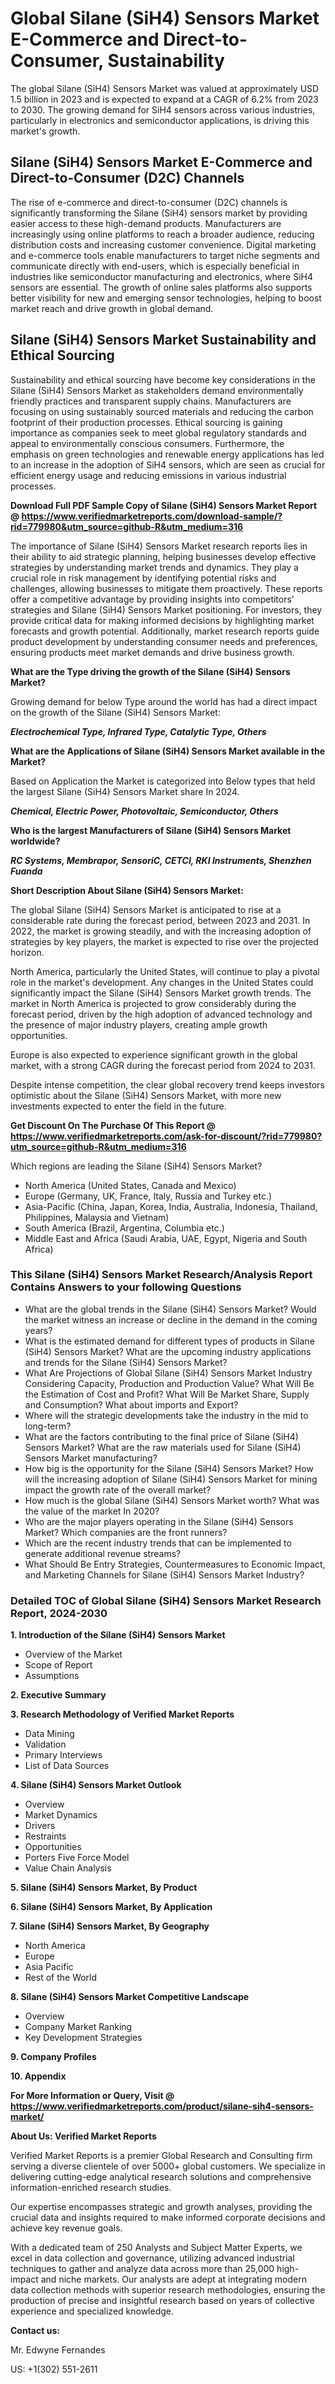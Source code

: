 <h1>Global Silane (SiH4) Sensors Market E-Commerce and Direct-to-Consumer, Sustainability</h1><p class=""><p>The global Silane (SiH4) Sensors Market was valued at approximately USD 1.5 billion in 2023 and is expected to expand at a CAGR of 6.2% from 2023 to 2030. The growing demand for SiH4 sensors across various industries, particularly in electronics and semiconductor applications, is driving this market's growth.</p><h2>Silane (SiH4) Sensors Market E-Commerce and Direct-to-Consumer (D2C) Channels</h2><p>The rise of e-commerce and direct-to-consumer (D2C) channels is significantly transforming the Silane (SiH4) sensors market by providing easier access to these high-demand products. Manufacturers are increasingly using online platforms to reach a broader audience, reducing distribution costs and increasing customer convenience. Digital marketing and e-commerce tools enable manufacturers to target niche segments and communicate directly with end-users, which is especially beneficial in industries like semiconductor manufacturing and electronics, where SiH4 sensors are essential. The growth of online sales platforms also supports better visibility for new and emerging sensor technologies, helping to boost market reach and drive growth in global demand.</p><h2>Silane (SiH4) Sensors Market Sustainability and Ethical Sourcing</h2><p>Sustainability and ethical sourcing have become key considerations in the Silane (SiH4) Sensors Market as stakeholders demand environmentally friendly practices and transparent supply chains. Manufacturers are focusing on using sustainably sourced materials and reducing the carbon footprint of their production processes. Ethical sourcing is gaining importance as companies seek to meet global regulatory standards and appeal to environmentally conscious consumers. Furthermore, the emphasis on green technologies and renewable energy applications has led to an increase in the adoption of SiH4 sensors, which are seen as crucial for efficient energy usage and reducing emissions in various industrial processes.</p></p><p class=""><strong>Download Full PDF Sample Copy of Silane (SiH4) Sensors Market Report @ <a href="https://www.verifiedmarketreports.com/download-sample/?rid=779980&utm_source=github-R&utm_medium=316" target="_blank">https://www.verifiedmarketreports.com/download-sample/?rid=779980&utm_source=github-R&utm_medium=316</a></strong></p><p>The importance of&nbsp;Silane (SiH4) Sensors Market research reports lies in their ability to aid strategic planning, helping businesses develop effective strategies by understanding market trends and dynamics. They play a crucial role in risk management by identifying potential risks and challenges, allowing businesses to mitigate them proactively. These reports offer a competitive advantage by providing insights into competitors' strategies and Silane (SiH4) Sensors Market positioning. For investors, they provide critical data for making informed decisions by highlighting market forecasts and growth potential. Additionally, market research reports guide product development by understanding consumer needs and preferences, ensuring products meet market demands and drive business growth.</p><p><strong>What are the&nbsp;Type driving the growth of the Silane (SiH4) Sensors Market?</strong></p><p id="" class="">Growing demand for below Type around the world has had a direct impact on the growth of the Silane (SiH4) Sensors Market:</p><p class=""><em><strong>Electrochemical Type, Infrared Type, Catalytic Type, Others</strong></em></p><p class=""><strong>What are the&nbsp;Applications&nbsp;of Silane (SiH4) Sensors Market available in the Market?</strong></p><p id="" class="">Based on Application the Market is categorized into Below types that held the largest Silane (SiH4) Sensors Market share In 2024.</p><p class=""><em><strong>Chemical, Electric Power, Photovoltaic, Semiconductor, Others</strong></em></p><p class=""><strong>Who is the largest Manufacturers of Silane (SiH4) Sensors Market worldwide?</strong></p><p><em><strong>RC Systems, Membrapor, SensoriC, CETCI, RKI Instruments, Shenzhen Fuanda</strong></em></p><p id="" class=""><strong>Short Description About Silane (SiH4) Sensors Market:</strong></p><p>The global Silane (SiH4) Sensors Market is anticipated to rise at a considerable rate during the forecast period, between 2023 and 2031. In 2022, the market is growing steadily, and with the increasing adoption of strategies by key players, the market is expected to rise over the projected horizon.</p><p>North America, particularly the United States, will continue to play a pivotal role in the market's development. Any changes in the United States could significantly impact the Silane (SiH4) Sensors Market growth trends. The market in North America is projected to grow considerably during the forecast period, driven by the high adoption of advanced technology and the presence of major industry players, creating ample growth opportunities.</p><p>Europe is also expected to experience significant growth in the global market, with a strong CAGR during the forecast period from 2024 to 2031.</p><p>Despite intense competition, the clear global recovery trend keeps investors optimistic about the Silane (SiH4) Sensors Market, with more new investments expected to enter the field in the future.</p><p id="" class=""><strong>Get Discount On The Purchase Of This Report @ <a href="https://www.verifiedmarketreports.com/ask-for-discount/?rid=779980?utm_source=github-R&utm_medium=316" target="_blank">https://www.verifiedmarketreports.com/ask-for-discount/?rid=779980?utm_source=github-R&utm_medium=316</a></strong></p><p class="">Which regions are leading the Silane (SiH4) Sensors Market?</p><ul><li>North America (United States, Canada and Mexico)</li><li>Europe (Germany, UK, France, Italy, Russia and Turkey etc.)</li><li>Asia-Pacific (China, Japan, Korea, India, Australia, Indonesia, Thailand, Philippines, Malaysia and Vietnam)</li><li>South America (Brazil, Argentina, Columbia etc.)</li><li>Middle East and Africa (Saudi Arabia, UAE, Egypt, Nigeria and South Africa)</li></ul><h3 id="" class="">This Silane (SiH4) Sensors Market Research/Analysis Report Contains Answers to your following Questions</h3><ul><li>What are the global trends in the Silane (SiH4) Sensors Market? Would the market witness an increase or decline in the demand in the coming years?</li><li>What is the estimated demand for different types of products in Silane (SiH4) Sensors Market? What are the upcoming industry applications and trends for the Silane (SiH4) Sensors Market?</li><li>What Are Projections of Global Silane (SiH4) Sensors Market Industry Considering Capacity, Production and Production Value? What Will Be the Estimation of Cost and Profit? What Will Be Market Share, Supply and Consumption? What about imports and Export?</li><li>Where will the strategic developments take the industry in the mid to long-term?</li><li>What are the factors contributing to the final price of Silane (SiH4) Sensors Market? What are the raw materials used for Silane (SiH4) Sensors Market manufacturing?</li><li>How big is the opportunity for the Silane (SiH4) Sensors Market? How will the increasing adoption of Silane (SiH4) Sensors Market for mining impact the growth rate of the overall market?</li><li>How much is the global Silane (SiH4) Sensors Market worth? What was the value of the market In 2020?</li><li>Who are the major players operating in the Silane (SiH4) Sensors Market? Which companies are the front runners?</li><li>Which are the recent industry trends that can be implemented to generate additional revenue streams?</li><li>What Should Be Entry Strategies, Countermeasures to Economic Impact, and Marketing Channels for Silane (SiH4) Sensors Market Industry?</li></ul><h3 id="" class="">Detailed TOC of Global Silane (SiH4) Sensors Market Research Report, 2024-2030</h3><p id="" class=""><strong>1. Introduction of the Silane (SiH4) Sensors Market</strong></p><ul><li>Overview of the Market</li><li>Scope of Report</li><li>Assumptions</li></ul><p id="" class=""><strong>2. Executive Summary</strong></p><p id="" class=""><strong>3. Research Methodology of Verified Market Reports</strong></p><ul><li>Data Mining</li><li>Validation</li><li>Primary Interviews</li><li>List of Data Sources</li></ul><p id="" class=""><strong>4. Silane (SiH4) Sensors Market Outlook</strong></p><ul><li>Overview</li><li>Market Dynamics</li><li>Drivers</li><li>Restraints</li><li>Opportunities</li><li>Porters Five Force Model</li><li>Value Chain Analysis</li></ul><p id="" class=""><strong>5. Silane (SiH4) Sensors Market, By Product</strong></p><p id="" class=""><strong>6. Silane (SiH4) Sensors Market, By Application</strong></p><p id="" class=""><strong>7. Silane (SiH4) Sensors Market, By Geography</strong></p><ul><li>North America</li><li>Europe</li><li>Asia Pacific</li><li>Rest of the World</li></ul><p id="" class=""><strong>8. Silane (SiH4) Sensors Market Competitive Landscape</strong></p><ul><li>Overview</li><li>Company Market Ranking</li><li>Key Development Strategies</li></ul><p id="" class=""><strong>9. Company Profiles</strong></p><p id="" class=""><strong>10. Appendix</strong></p><p id="" class=""><strong>For More Information or Query, Visit @ <a href="https://www.verifiedmarketreports.com/product/silane-sih4-sensors-market/" target="_blank">https://www.verifiedmarketreports.com/product/silane-sih4-sensors-market/</a></strong></p><p id="" class=""><strong>About Us: Verified Market Reports</strong></p><p id="" class="">Verified Market Reports is a premier Global Research and Consulting firm serving a diverse clientele of over 5000+ global customers. We specialize in delivering cutting-edge analytical research solutions and comprehensive information-enriched research studies.</p><p id="" class="">Our expertise encompasses strategic and growth analyses, providing the crucial data and insights required to make informed corporate decisions and achieve key revenue goals.</p><p id="" class="">With a dedicated team of 250 Analysts and Subject Matter Experts, we excel in data collection and governance, utilizing advanced industrial techniques to gather and analyze data across more than 25,000 high-impact and niche markets. Our analysts are adept at integrating modern data collection methods with superior research methodologies, ensuring the production of precise and insightful research based on years of collective experience and specialized knowledge.</p><p id="" class=""><strong>Contact us:</strong></p><p id="" class="">Mr. Edwyne Fernandes</p><p id="" class="">US: +1(302) 551-2611</p>